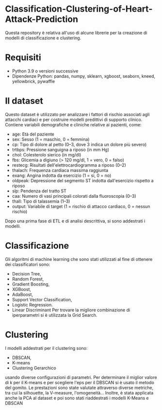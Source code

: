 # Classification-Clustering-of-Heart-Attack-Prediction
Questa repository è relativa all'uso di alcune librerie per la creazione di modelli di classificazione e clustering.

# Requisiti
- Python 3.9 o versioni successive
- Dipendenze Python: pandas, numpy, sklearn, xgboost, seaborn, kneed, yellowbrick, pywaffle

# Il dataset
Questo dataset è utilizzato per analizzare i fattori di rischio associati agli attacchi cardiaci e per costruire modelli predittivi di supporto clinico. Contiene variabili demografiche e cliniche relative ai pazienti, come:

- age: Età del paziente
- sex: Sesso (1 = maschio, 0 = femmina)
- cp: Tipo di dolore al petto (0–3, dove 3 indica un dolore più severo)
- trtbps: Pressione sanguigna a riposo (in mm Hg)
- chol: Colesterolo sierico (in mg/dl)
- fbs: Glicemia a digiuno (> 120 mg/dl, 1 = vero, 0 = falso)
- restecg: Risultati dell'elettrocardiogramma a riposo (0–2)
- thalach: Frequenza cardiaca massima raggiunta
- exang: Angina indotta da esercizio (1 = sì, 0 = no)
- oldpeak: Depressione del segmento ST indotta dall'esercizio rispetto a riposo
- slp: Pendenza del tratto ST
- caa: Numero di vasi principali colorati dalla fluoroscopia (0–3)
- thall: Tipo di talassemia (1–3)
- output: Variabile di target (1 = rischio di attacco cardiaco, 0 = nessun rischio)

Dopo una prima fase di ETL e di analisi descrittiva, si sono addestrati i modelli.

# Classificazione
Gli algoritmi di machine learning che sono stati utilizzati al fine di ottenere dei classificatori sono:

- Decision Tree,
- Random Forest,
- Gradient Boosting,
- XGBoost,
- AdaBoost,
- Support Vector Classification,
- Logistic Regression.
- Linear Discriminant
Per trovare la migliore combinazione di iperparametri si è utilizzata la Grid Search.

# Clustering
I modelli addestrati per il clustering sono:

- DBSCAN,
- K-means
- Clustering Gerarchico

usando diverse configurazioni di parametri. Per determinare il miglior valore di k per il K-means e per scegliere l'eps per il DBSCAN si è usato il metodo del gomito. Le prestazioni sono state valutate attraverso diverse metriche, tra cui la silhouette, la V-measure, l'omogeneità...
Inoltre, è stata applicata anche la PCA al dataset e poi sono stati riaddestrati i modelli K-Means e DBSCAN 
